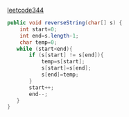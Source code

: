 [leetcode344](https://leetcode-cn.com/problems/reverse-string/submissions/)

```java
public void reverseString(char[] s) {
    int start=0;
    int end=s.length-1;
    char temp=0;
   while (start<end){
       if (s[start] != s[end]){
           temp=s[start];
           s[start]=s[end];
           s[end]=temp;
       }
       start++;
       end--;
   }
}
```

